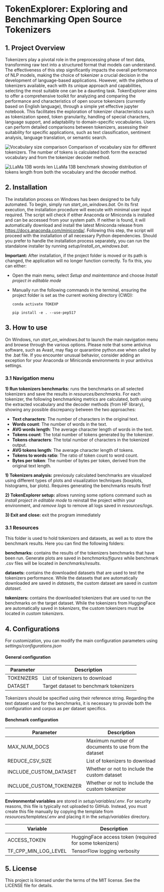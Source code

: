 # TokenExplorer: Exploring and Benchmarking Open Source Tokenizers

## 1. Project Overview
Tokenizers play a pivotal role in the preprocessing phase of text data, transforming raw text into a structured format that models can understand. The effectiveness of this step significantly impacts the overall performance of NLP models, making the choice of tokenizer a crucial decision in the development of language-based applications. However, with the plethora of tokenizers available, each with its unique approach and capabilities, selecting the most suitable one can be a daunting task. TokenExplorer aims to offer a comprehensive toolkit for analyzing and comparing the performance and characteristics of open source tokenizers (currently based on English language), through a simple yet effective jupyter notebook. This facilitates the exploration of tokenizer characteristics such as tokenization speed, token granularity, handling of special characters, language support, and adaptability to domain-specific vocabularies. Users can perform detailed comparisons between tokenizers, assessing their suitability for specific applications, such as text classification, sentiment analysis, language translation, or semantic search.

![Vocabulary size comparison](TokenExplorer/commons/assets/Vocabulary_size_comparison.jpeg)
Comparison of vocabulary size for different tokenizers. The number of tokens is calculated both form the exracted vocabulary and from the tokenizer decoder method.


![LLaMa 13B words len](TokenExplorer/commons/assets/PMC_LLaMA_13B_length_words.jpeg)
LLaMa 13B benchmark showing distribution of tokens length from both the vocabulary and the decoder method. 

## 2. Installation 
The installation process on Windows has been designed to be fully automated. To begin, simply run *start_on_windows.bat.* On its first execution, the installation procedure will execute with minimal user input required. The script will check if either Anaconda or Miniconda is installed and can be accessed from your system path. If neither is found, it will automatically download and install the latest Miniconda release from https://docs.anaconda.com/miniconda/. Following this step, the script will proceed with the installation of all necessary Python dependencies. Should you prefer to handle the installation process separately, you can run the standalone installer by running *setup/install_on_windows.bat*. 

**Important:** After installation, if the project folder is moved or its path is changed, the application will no longer function correctly. To fix this, you can either:

- Open the main menu, select *Setup and maintentance* and choose *Install project in editable mode*
- Manually run the following commands in the terminal, ensuring the project folder is set as the current working directory (CWD):

    `conda activate TOKEXP`

    `pip install -e . --use-pep517` 

## 3. How to use
On Windows, run *start_on_windows.bat* to launch the main navigation menu and browse through the various options. Please note that some antivirus software, such as Avast, may flag or quarantine python.exe when called by the .bat file. If you encounter unusual behavior, consider adding an exception for your Anaconda or Miniconda environments in your antivirus settings.

### 3.1 Navigation menu

**1) Run tokenizers benchmarks:** runs the benchmarks on all selected tokenizers and save the results in *resources/benchmarks*. For each tokenizer, the following benchmarking metrics are calculated, both using the extracted vocabulary and the decoder methods (from HF library), showing any possible discrepancy between the two approaches:

- **Text characters**: The number of characters in the original text.
- **Words count**: The number of words in the text.
- **AVG words length**: The average character length of words in the text.
- **Tokens count**: The total number of tokens generated by the tokenizer.
- **Tokens characters**: The total number of characters in the tokenized output.
- **AVG tokens length**: The average character length of tokens.
- **Tokens to words ratio**: The ratio of token count to word count.
- **Bytes per token**: The number of bytes per token, derived from the original text length.  

**1) Tokenizers analysis:** previosuly calculated benchmarks are visualized using different types of plots and visualization techniques (boxplots, histograms, bar plots). Requires generating the benchmarks results first!

**2) TokenExplorer setup:** allows running some options command such as *install project in editable mode* to reinstall the project within your environment, and *remove logs* to remove all logs saved in *resources/logs*.  

**3) Exit and close:** exit the program immediately

### 3.1 Resources
This folder is used to hold tokenizers and datasets, as well as to store the benchmark results. Here you can find the following folders:

**benchmarks:** contains the results of the tokenizers benchmarks that have been run. Generate plots are saved in *benchmarks/figures* while benchmark .csv files will be located in *benchmarks/results*.

**datasets:** contains the downloaded datasets that are used to test the tokenizers performance. While the datasets that are automatically downloaded are saved in *datasets*, the custom dataset are saved in *custom dataset*.

**tokenizers:** contains the downloaded tokenizers that are used to run the benchmarks on the target dataset. While the tokenizers from HuggingFace are automatically saved in *tokenizers*, the custom tokenizers must be located in *custom tokenizers*.

## 4. Configurations
For customization, you can modify the main configuration parameters using *settings/configurations.json* 

#### General configuration

| Parameter          | Description                                                    |
|--------------------|----------------------------------------------------------------|
| TOKENIZERS         | List of tokenizers to download                                 |
| DATASET            | Target dataset to benchmark tokenizers                         |

Tokenizers should be specified using their reference string. Regarding the text dataset used for the benchmarks, it is necessary to provide both the configuration and corpus as per dataset specifics. 

#### Benchmark configuration

| Parameter                | Description                                              |
|--------------------------|----------------------------------------------------------|
| MAX_NUM_DOCS             | Maximum number of documents to use from the dataset      |
| REDUCE_CSV_SIZE          | List of tokenizers to download                           |
| INCLUDE_CUSTOM_DATASET   | Whether or not to include the custom dataset             |
| INCLUDE_CUSTOM_TOKENIZER | Whether or not to include the custom tokenizer           |


**Environmental variables** are stored in *setup/variables/.env*. For security reasons, this file is typically not uploaded to GitHub. Instead, you must create this file manually by copying the template from *resources/templates/.env* and placing it in the *setup/variables* directory.

| Variable              | Description                                              |
|-----------------------|----------------------------------------------------------|
| ACCESS_TOKEN          | HuggingFace access token (required for some tokenizers)  |
| TF_CPP_MIN_LOG_LEVEL  | TensorFlow logging verbosity                             |


## 5. License
This project is licensed under the terms of the MIT license. See the LICENSE file for details.

